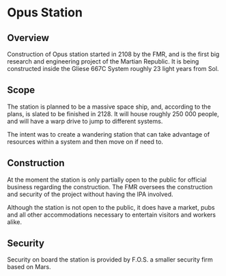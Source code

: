 # Opus Station

## Overview

Construction of Opus station started in 2108 by the FMR, and is the first big
research and engineering project of the Martian Republic. It is being
constructed inside the Gliese 667C System roughly 23 light years from Sol.

## Scope

The station is planned to be a massive space ship, and, according to the plans,
is slated to be finished in 2128. It will house roughly 250 000 people, and
will have a warp drive to jump to different systems.

The intent was to create a wandering station that can take advantage of
resources within a system and then move on if need to.

## Construction

At the moment the station is only partially open to the public for official
business regarding the construction. The FMR oversees the construction and
security of the project without having the IPA involved.

Although the station is not open to the public, it does have a market, pubs
and all other accommodations necessary to entertain visitors and workers alike.

## Security

Security on board the station is provided by F.O.S. a smaller security firm
based on Mars.
